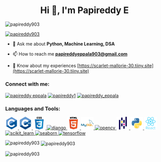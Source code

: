 <h1 align="center">Hi 👋, I'm Papireddy E</h1>
<p align="left"> <img src="https://komarev.com/ghpvc/?username=papireddy903&label=Profile%20views&color=0e75b6&style=flat" alt="papireddy903" /> </p>

<p align="left"> <a href="https://github.com/ryo-ma/github-profile-trophy"><img src="https://user-images.githubusercontent.com/74038190/212746035-d5c61762-973c-44c0-aec7-887f3b7690e3.gif" alt="papireddy903" /></a> </p>


- 💬 Ask me about **Python, Machine Learning, DSA**

- 📫 How to reach me **papireddyeppala903@gmail.com**

- 📄 Know about my experiences [https://scarlet-mallorie-30.tiiny.site](https://scarlet-mallorie-30.tiiny.site)

<h3 align="left">Connect with me:</h3>
<p align="left">
<a href="https://linkedin.com/in/papireddy eppala" target="blank"><img align="center" src="https://raw.githubusercontent.com/rahuldkjain/github-profile-readme-generator/master/src/images/icons/Social/linked-in-alt.svg" alt="papireddy eppala" height="30" width="40" /></a>
<a href="https://www.codechef.com/users/papireddy1" target="blank"><img align="center" src="https://cdn.jsdelivr.net/npm/simple-icons@3.1.0/icons/codechef.svg" alt="papireddy1" height="30" width="40" /></a>
<a href="https://www.leetcode.com/papireddy_eppala" target="blank"><img align="center" src="https://raw.githubusercontent.com/rahuldkjain/github-profile-readme-generator/master/src/images/icons/Social/leet-code.svg" alt="papireddy_eppala" height="30" width="40" /></a>
</p>

<h3 align="left">Languages and Tools:</h3>
<p align="left"> <a href="https://www.cprogramming.com/" target="_blank" rel="noreferrer"> <img src="https://raw.githubusercontent.com/devicons/devicon/master/icons/c/c-original.svg" alt="c" width="40" height="40"/> </a> <a href="https://www.w3schools.com/cpp/" target="_blank" rel="noreferrer"> <img src="https://raw.githubusercontent.com/devicons/devicon/master/icons/cplusplus/cplusplus-original.svg" alt="cplusplus" width="40" height="40"/> </a> <a href="https://www.w3schools.com/css/" target="_blank" rel="noreferrer"> <img src="https://raw.githubusercontent.com/devicons/devicon/master/icons/css3/css3-original-wordmark.svg" alt="css3" width="40" height="40"/> </a> <a href="https://www.djangoproject.com/" target="_blank" rel="noreferrer"> <img src="https://cdn.worldvectorlogo.com/logos/django.svg" alt="django" width="40" height="40"/> </a> <a href="https://www.w3.org/html/" target="_blank" rel="noreferrer"> <img src="https://raw.githubusercontent.com/devicons/devicon/master/icons/html5/html5-original-wordmark.svg" alt="html5" width="40" height="40"/> </a> <a href="https://www.mysql.com/" target="_blank" rel="noreferrer"> <img src="https://raw.githubusercontent.com/devicons/devicon/master/icons/mysql/mysql-original-wordmark.svg" alt="mysql" width="40" height="40"/> </a> <a href="https://opencv.org/" target="_blank" rel="noreferrer"> <img src="https://www.vectorlogo.zone/logos/opencv/opencv-icon.svg" alt="opencv" width="40" height="40"/> </a> <a href="https://pandas.pydata.org/" target="_blank" rel="noreferrer"> <img src="https://raw.githubusercontent.com/devicons/devicon/2ae2a900d2f041da66e950e4d48052658d850630/icons/pandas/pandas-original.svg" alt="pandas" width="40" height="40"/> </a> <a href="https://www.python.org" target="_blank" rel="noreferrer"> <img src="https://raw.githubusercontent.com/devicons/devicon/master/icons/python/python-original.svg" alt="python" width="40" height="40"/> </a> <a href="https://reactjs.org/" target="_blank" rel="noreferrer"> <img src="https://raw.githubusercontent.com/devicons/devicon/master/icons/react/react-original-wordmark.svg" alt="react" width="40" height="40"/> </a> <a href="https://scikit-learn.org/" target="_blank" rel="noreferrer"> <img src="https://upload.wikimedia.org/wikipedia/commons/0/05/Scikit_learn_logo_small.svg" alt="scikit_learn" width="40" height="40"/> </a> <a href="https://seaborn.pydata.org/" target="_blank" rel="noreferrer"> <img src="https://seaborn.pydata.org/_images/logo-mark-lightbg.svg" alt="seaborn" width="40" height="40"/> </a> <a href="https://www.tensorflow.org" target="_blank" rel="noreferrer"> <img src="https://www.vectorlogo.zone/logos/tensorflow/tensorflow-icon.svg" alt="tensorflow" width="40" height="40"/> </a> </p>

<p><img align="left" src="https://github-readme-stats.vercel.app/api/top-langs?username=papireddy903&show_icons=true&locale=en&layout=compact" alt="papireddy903" /></p>

<p>&nbsp;<img align="center" src="https://github-readme-stats.vercel.app/api?username=papireddy903&show_icons=true&locale=en" alt="papireddy903" /></p>

<p><img align="center" src="https://github-readme-streak-stats.herokuapp.com/?user=papireddy903&" alt="papireddy903" /></p>
